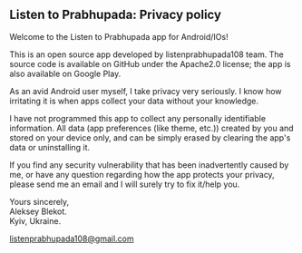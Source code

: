 ## Listen to Prabhupada: Privacy policy

Welcome to the Listen to Prabhupada app for Android/IOs!

This is an open source app developed by listenprabhupada108 team. The source code is available on GitHub under the Apache2.0 license; the app is also available on Google Play.

As an avid Android user myself, I take privacy very seriously.
I know how irritating it is when apps collect your data without your knowledge.

I have not programmed this app to collect any personally identifiable information. All data (app preferences (like theme, etc.)) created by you and stored on your device only, and can be simply erased by clearing the app's data or uninstalling it.

If you find any security vulnerability that has been inadvertently caused by me, or have any question regarding how the app protects your privacy, please send me an email and I will surely try to fix it/help you.

Yours sincerely,  
Aleksey Blekot.  
Kyiv, Ukraine.  

listenprabhupada108@gmail.com
